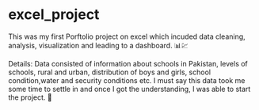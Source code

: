 # excel_project

This was my first Porftolio project on excel which incuded data cleaning, analysis, visualization and leading to a dashboard. 📊💹

Details:  Data consisted of information about schools in Pakistan, levels of schools, rural and urban, distribution of boys and girls, school condition,water and security conditions etc. 
I must say this data took me some time to settle in and once I got the understanding, I was able to start the project. 🌱
